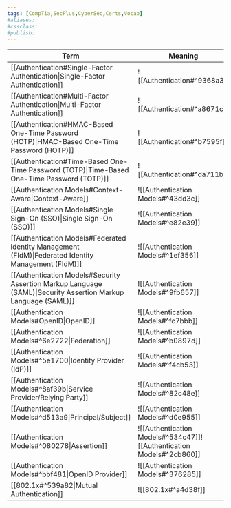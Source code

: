 ```yaml
---
tags: [CompTia,SecPlus,CyberSec,Certs,Vocab]
#aliases:
#cssclass:
#publish:
---
```


| Term                                                                                                           | Meaning                                                              |
| -------------------------------------------------------------------------------------------------------------- | -------------------------------------------------------------------- |
| [[Authentication#Single-Factor Authentication\|Single-Factor Authentication]]                                  | ![[Authentication#^9368a3]]                                          |
| [[Authentication#Multi-Factor Authentication\|Multi-Factor Authentication]]                                    | ![[Authentication#^a8671c]]                                          |
| [[Authentication#HMAC-Based One-Time Password (HOTP)\|HMAC-Based One-Time Password (HOTP)]]                    | ![[Authentication#^b7595f]]                                          |
| [[Authentication#Time-Based One-Time Password (TOTP)\|Time-Based One-Time Password (TOTP)]]                    | ![[Authentication#^da711b]]                                          |
| [[Authentication Models#Context-Aware\|Context-Aware]]                                                         | ![[Authentication Models#^43dd3c]]                                   |
| [[Authentication Models#Single Sign-On (SSO)\|Single Sign-On (SSO)]]                                           | ![[Authentication Models#^e82e39]]                                   |
| [[Authentication Models#Federated Identity Management (FIdM)\|Federated Identity Management (FIdM)]]           | ![[Authentication Models#^1ef356]]                                   |
| [[Authentication Models#Security Assertion Markup Language (SAML)\|Security Assertion Markup Language (SAML)]] | ![[Authentication Models#^9fb657]]                                   |
| [[Authentication Models#OpenID\|OpenID]]                                                                       | ![[Authentication Models#^fc7bbb]]                                   |
| [[Authentication Models#^6e2722\|Federation]]                                                                  | ![[Authentication Models#^b0897d]]                                   |
| [[Authentication Models#^5e1700\|Identity Provider (IdP)]]                                                     | ![[Authentication Models#^f4cb53]]                                   |
| [[Authentication Models#^8af39b\|Service Provider/Relying Party]]                                              | ![[Authentication Models#^82c48e]]                                   |
| [[Authentication Models#^d513a9\|Principal/Subject]]                                                           | ![[Authentication Models#^d0e955]]                                   |
| [[Authentication Models#^080278\|Assertion]]                                                                   | ![[Authentication Models#^534c47]]![[Authentication Models#^2cb860]] |
| [[Authentication Models#^bbf481\|OpenID Provider]]                                                             | ![[Authentication Models#^376285]]                                   |
| [[802.1x#^539a82\|Mutual Authentication]]                                                                      | ![[802.1x#^a4d38f]]                                                                     |


